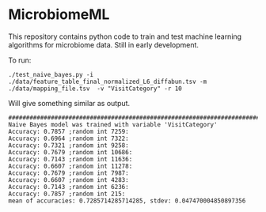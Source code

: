 # MicrobiomeML
This repository contains python code to train and test machine learning algorithms for microbiome data. Still in early development.

To run:
```
./test_naive_bayes.py -i ./data/feature_table_final_normalized_L6_diffabun.tsv -m ./data/mapping_file.tsv  -v "VisitCategory" -r 10
```

Will give something similar as output.

```
#########################################################################
Naive Bayes model was trained with variable 'VisitCategory'
Accuracy: 0.7857 ;random int 7259:
Accuracy: 0.6964 ;random int 7322:
Accuracy: 0.7321 ;random int 9258:
Accuracy: 0.7679 ;random int 10686:
Accuracy: 0.7143 ;random int 11636:
Accuracy: 0.6607 ;random int 11278:
Accuracy: 0.7679 ;random int 7987:
Accuracy: 0.6607 ;random int 4283:
Accuracy: 0.7143 ;random int 6236:
Accuracy: 0.7857 ;random int 215:
mean of accuracies: 0.7285714285714285, stdev: 0.047470004850897356
```
